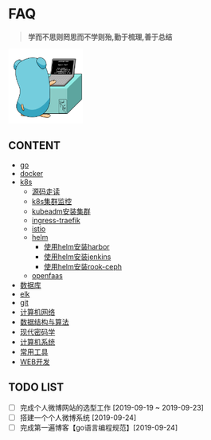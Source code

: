 # FAQ
> **学而不思则罔思而不学则殆,勤于梳理,善于总结** 

<img src="logo.gif"  width="150px" height="150px" /> </br>

## CONTENT
- [go](golang/src/README.md)
- [docker](docker/README.md)
- [k8s](k8s/README.md)
  - [源码走读](k8s/code_analysis/README.md)
  - [k8s集群监控](k8s/cluster_monitor/README.md)
  - [kubeadm安装集群](k8s/kubeadm/README.md)
  - [ingress-traefik](k8s/traefik/traefik.md)
  - [istio](k8s/istio/istio.md)
  - [helm](k8s/helm/README.md)
    - [使用helm安装harbor](k8s/harbor/harbor.md)
    - [使用helm安装jenkins](k8s/jenkins/jenkins.md)
    - [使用helm安装rook-ceph](k8s/rook/Readme.md)
  - [openfaas](k8s/openfaas/README.md)
- [数据库](db/mysql.md)
- [elk](elk/README.md)
- [git](git/README.md)
- [计算机网络]()
- [数据结构与算法]()
- [现代密码学]()
- [计算机系统](linux/README.md)
- [常用工具](tool/README.md)
- [WEB开发](web/README.md)

## TODO LIST
- [ ] 完成个人微博网站的选型工作 [2019-09-19 ~ 2019-09-23]
- [ ] 搭建一个个人微博系统 [2019-09-24]
- [ ] 完成第一遍博客【go语言编程规范】[2019-09-24] 
